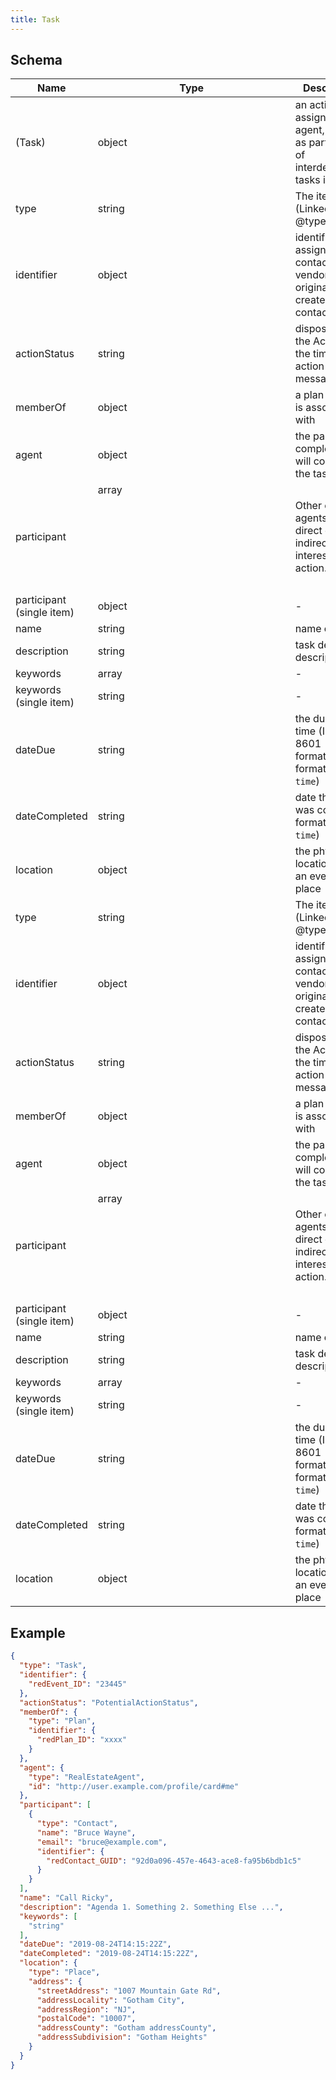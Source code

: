 ```yaml
---
title: Task
---
```

## Schema

| Name | Type | Description |
|---|---|---|
| (Task) | object | an action assigned to an agent, typically as part of a set of interdependent tasks in a Plan |
| type | string | The item type (Linked-Data @type) |
| identifier | object | identifier assigned to a contact by the vendor who originally created the contact |
| actionStatus | string | disposition of the Action at the time of this action message. |
| memberOf | object | a plan the task is associated with |
| agent | object | the party who completed, or will complete the task |
| participant | array<object> | Other co-agents with a direct or indirect interest in the action. |
| participant (single item) | object | - |
| name | string | name or title |
| description | string | task detailed description |
| keywords | array<string> | - |
| keywords (single item) | string | - |
| dateDue | string | the due date-time (ISO 8601 formated) <span class='constraints'>format (`date-time`)</span> |
| dateCompleted | string | date the task was completed <span class='constraints'>format (`date-time`)</span> |
| location | object | the physical location where an event takes place |
| type | string | The item type (Linked-Data @type) |
| identifier | object | identifier assigned to a contact by the vendor who originally created the contact |
| actionStatus | string | disposition of the Action at the time of this action message. |
| memberOf | object | a plan the task is associated with |
| agent | object | the party who completed, or will complete the task |
| participant | array<object> | Other co-agents with a direct or indirect interest in the action. |
| participant (single item) | object | - |
| name | string | name or title |
| description | string | task detailed description |
| keywords | array<string> | - |
| keywords (single item) | string | - |
| dateDue | string | the due date-time (ISO 8601 formated) <span class='constraints'>format (`date-time`)</span> |
| dateCompleted | string | date the task was completed <span class='constraints'>format (`date-time`)</span> |
| location | object | the physical location where an event takes place |

## Example



```json
{
  "type": "Task",
  "identifier": {
    "redEvent_ID": "23445"
  },
  "actionStatus": "PotentialActionStatus",
  "memberOf": {
    "type": "Plan",
    "identifier": {
      "redPlan_ID": "xxxx"
    }
  },
  "agent": {
    "type": "RealEstateAgent",
    "id": "http://user.example.com/profile/card#me"
  },
  "participant": [
    {
      "type": "Contact",
      "name": "Bruce Wayne",
      "email": "bruce@example.com",
      "identifier": {
        "redContact_GUID": "92d0a096-457e-4643-ace8-fa95b6bdb1c5"
      }
    }
  ],
  "name": "Call Ricky",
  "description": "Agenda 1. Something 2. Something Else ...",
  "keywords": [
    "string"
  ],
  "dateDue": "2019-08-24T14:15:22Z",
  "dateCompleted": "2019-08-24T14:15:22Z",
  "location": {
    "type": "Place",
    "address": {
      "streetAddress": "1007 Mountain Gate Rd",
      "addressLocality": "Gotham City",
      "addressRegion": "NJ",
      "postalCode": "10007",
      "addressCounty": "Gotham addressCounty",
      "addressSubdivision": "Gotham Heights"
    }
  }
}
```
